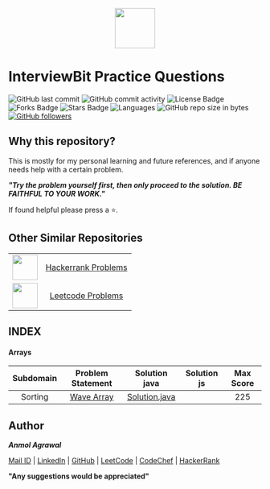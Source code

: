 <p align="center"><a href="https://www.interviewbit.com/profile/anmol_53"><img src="https://assets.interviewbit.com/assets/ib_logo_svg-c7ed205b9475b598a9f652d7045054fa26b491fa95cf098569fa41ee0ac34259.svg.gz" height="80"></a></p>

# InterviewBit Practice Questions

![GitHub last commit](https://img.shields.io/github/last-commit/Anmol53/Interviewbit-Practice) 
![GitHub commit activity](https://img.shields.io/github/commit-activity/y/Anmol53/Interviewbit-Practice?color=ff9900)
![License Badge](https://img.shields.io/github/license/Anmol53/Interviewbit-Practice)
![Forks Badge](https://img.shields.io/github/forks/Anmol53/Interviewbit-Practice)
![Stars Badge](https://img.shields.io/github/stars/Anmol53/Interviewbit-Practice)
![Languages](https://img.shields.io/badge/languages-c%2Cjava%2Cjavascript-yellow.svg)
![GitHub repo size in bytes](https://img.shields.io/github/repo-size/Anmol53/Interviewbit-Practice)
[![GitHub followers](https://img.shields.io/github/followers/Anmol53.svg?style=social&label=Follow&maxAge=2592000)](https://github.com/Anmol53?tab=followers)

## Why this repository?

This is mostly for my personal learning and future references, and if anyone needs help with a certain problem.

***"Try the problem yourself first, then only proceed to the solution. BE FAITHFUL TO YOUR WORK."***

If found helpful please press a ⭐.

## Other Similar Repositories

<table>
  <tr align="center">
    <td><img src="https://hrcdn.net/hackerrank/assets/styleguide/logo_wordmark-13074b67abceb42ce8fd38bdeaac6926.svg" height="50"></td>
    <td><a href="https://github.com/Anmol53/Hackerrank-Problem-Solving">Hackerrank Problems</a></td>
  </tr>
  <tr align="center">
    <td><img src="https://upload.wikimedia.org/wikipedia/commons/thumb/0/0a/LeetCode_Logo_black_with_text.svg/1280px-LeetCode_Logo_black_with_text.svg.png" height="50px"></td>
    <td><a href="https://github.com/Anmol53/Leetcode-Problems">Leetcode Problems</a></td>
  </tr>
</table>

## INDEX
#### Arrays
| Subdomain	| Problem Statement | Solution java | Solution js | Max Score |
| :-------: | :---------------: | :-----------: | :---------: | :---: |
| Sorting | [Wave Array](https://www.interviewbit.com/problems/wave-array/) | [Solution.java](https://github.com/Anmol53/Interviewbit-Practice/blob/master/Arrays/WaveArray.java)|[]()|225|
<!--

-->
## Author
***Anmol Agrawal***

[Mail ID](mailto:anmol.ag53@gmail.com?subject=[GitHub]) | [LinkedIn](https://www.linkedin.com/in/anmol-53/) | [GitHub](https://github.com/Anmol53/) | [LeetCode](https://leetcode.com/anmol_53/) | [CodeChef](https://www.codechef.com/users/uniquecoder_) | [HackerRank](https://www.hackerrank.com/anmol_53)

**"Any suggestions would be appreciated"**

